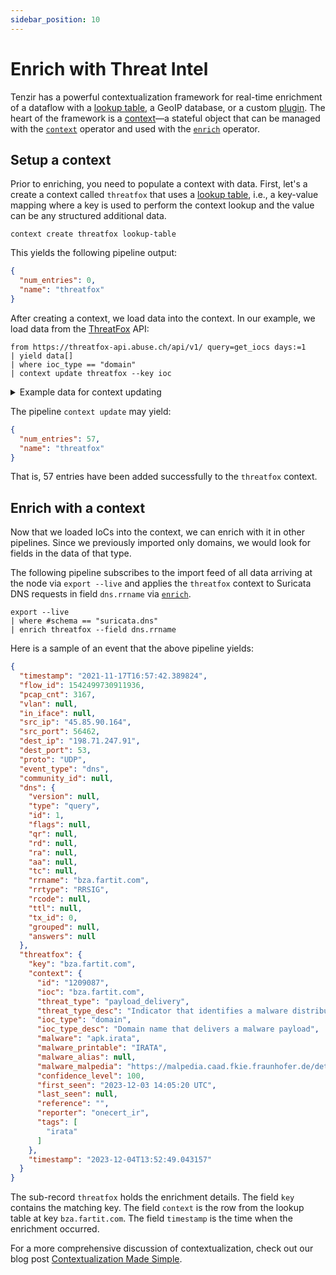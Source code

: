 ```yaml
---
sidebar_position: 10
---
```


# Enrich with Threat Intel

Tenzir has a powerful contextualization framework for real-time enrichment of a
dataflow with a [lookup table](../../contexts/lookup-table.md), a GeoIP
database, or a custom [plugin](../../architecture/plugins.md). The heart of the
framework is a [context](../../contexts.md)—a stateful object that can be
managed with the [`context`](../../operators/context.md) operator and used with
the [`enrich`](../../operators/enrich.md) operator.

## Setup a context

Prior to enriching, you need to populate a context with data. First, let's a
create a context called `threatfox` that uses a [lookup
table](../../contexts/lookup-table.md), i.e., a key-value mapping where a key is
used to perform the context lookup and the value can be any structured
additional data.

```
context create threatfox lookup-table
```

This yields the following pipeline output:

```json
{
  "num_entries": 0,
  "name": "threatfox"
}
```

After creating a context, we load data into the context. In our example, we load
data from the [ThreatFox](https://threatfox.abuse.ch/) API:

```
from https://threatfox-api.abuse.ch/api/v1/ query=get_iocs days:=1
| yield data[]
| where ioc_type == "domain"
| context update threatfox --key ioc
```

<details>
<summary>Example data for context updating</summary>

If we replace the `context` operator in the above pipeline with `head 5`, we get
output similar to the following, depending on the current state of the API:

```json
{
  "id": "1213056",
  "ioc": "deletefateoow.pw",
  "threat_type": "botnet_cc",
  "threat_type_desc": "Indicator that identifies a botnet command&control server (C&C)",
  "ioc_type": "domain",
  "ioc_type_desc": "Domain that is used for botnet Command&control (C&C)",
  "malware": "win.lumma",
  "malware_printable": "Lumma Stealer",
  "malware_alias": "LummaC2 Stealer",
  "malware_malpedia": "https://malpedia.caad.fkie.fraunhofer.de/details/win.lumma",
  "confidence_level": 75,
  "first_seen": "2023-12-15 15:31:00 UTC",
  "last_seen": null,
  "reference": "",
  "reporter": "stoerchl",
  "tags": [
    "LummaStealer"
  ]
}
{
  "id": "1213057",
  "ioc": "perceivedomerusp.pw",
  "threat_type": "botnet_cc",
  "threat_type_desc": "Indicator that identifies a botnet command&control server (C&C)",
  "ioc_type": "domain",
  "ioc_type_desc": "Domain that is used for botnet Command&control (C&C)",
  "malware": "win.lumma",
  "malware_printable": "Lumma Stealer",
  "malware_alias": "LummaC2 Stealer",
  "malware_malpedia": "https://malpedia.caad.fkie.fraunhofer.de/details/win.lumma",
  "confidence_level": 75,
  "first_seen": "2023-12-15 15:31:00 UTC",
  "last_seen": null,
  "reference": "",
  "reporter": "stoerchl",
  "tags": [
    "LummaStealer"
  ]
}
{
  "id": "1213058",
  "ioc": "showerreigerniop.pw",
  "threat_type": "botnet_cc",
  "threat_type_desc": "Indicator that identifies a botnet command&control server (C&C)",
  "ioc_type": "domain",
  "ioc_type_desc": "Domain that is used for botnet Command&control (C&C)",
  "malware": "win.lumma",
  "malware_printable": "Lumma Stealer",
  "malware_alias": "LummaC2 Stealer",
  "malware_malpedia": "https://malpedia.caad.fkie.fraunhofer.de/details/win.lumma",
  "confidence_level": 75,
  "first_seen": "2023-12-15 15:31:00 UTC",
  "last_seen": null,
  "reference": "",
  "reporter": "stoerchl",
  "tags": [
    "LummaStealer"
  ]
}
{
  "id": "1213059",
  "ioc": "fortunedomerussea.pw",
  "threat_type": "botnet_cc",
  "threat_type_desc": "Indicator that identifies a botnet command&control server (C&C)",
  "ioc_type": "domain",
  "ioc_type_desc": "Domain that is used for botnet Command&control (C&C)",
  "malware": "win.lumma",
  "malware_printable": "Lumma Stealer",
  "malware_alias": "LummaC2 Stealer",
  "malware_malpedia": "https://malpedia.caad.fkie.fraunhofer.de/details/win.lumma",
  "confidence_level": 75,
  "first_seen": "2023-12-15 15:31:00 UTC",
  "last_seen": null,
  "reference": "",
  "reporter": "stoerchl",
  "tags": [
    "LummaStealer"
  ]
}
{
  "id": "1213060",
  "ioc": "offerdelicateros.pw",
  "threat_type": "botnet_cc",
  "threat_type_desc": "Indicator that identifies a botnet command&control server (C&C)",
  "ioc_type": "domain",
  "ioc_type_desc": "Domain that is used for botnet Command&control (C&C)",
  "malware": "win.lumma",
  "malware_printable": "Lumma Stealer",
  "malware_alias": "LummaC2 Stealer",
  "malware_malpedia": "https://malpedia.caad.fkie.fraunhofer.de/details/win.lumma",
  "confidence_level": 75,
  "first_seen": "2023-12-15 15:31:00 UTC",
  "last_seen": null,
  "reference": "",
  "reporter": "stoerchl",
  "tags": [
    "LummaStealer"
  ]
}
```

</details>

The pipeline `context update` may yield:

```json
{
  "num_entries": 57,
  "name": "threatfox"
}
```

That is, 57 entries have been added successfully to the `threatfox` context.

## Enrich with a context

Now that we loaded IoCs into the context, we can enrich with it in other
pipelines. Since we previously imported only domains, we would look for fields
in the data of that type.

The following pipeline subscribes to the import feed of all data arriving at the
node via `export --live` and applies the `threatfox` context to Suricata DNS
requests in field `dns.rrname` via [`enrich`](../../operators/enrich.md).

```
export --live
| where #schema == "suricata.dns"
| enrich threatfox --field dns.rrname
```

Here is a sample of an event that the above pipeline yields:

```json
{
  "timestamp": "2021-11-17T16:57:42.389824",
  "flow_id": 1542499730911936,
  "pcap_cnt": 3167,
  "vlan": null,
  "in_iface": null,
  "src_ip": "45.85.90.164",
  "src_port": 56462,
  "dest_ip": "198.71.247.91",
  "dest_port": 53,
  "proto": "UDP",
  "event_type": "dns",
  "community_id": null,
  "dns": {
    "version": null,
    "type": "query",
    "id": 1,
    "flags": null,
    "qr": null,
    "rd": null,
    "ra": null,
    "aa": null,
    "tc": null,
    "rrname": "bza.fartit.com",
    "rrtype": "RRSIG",
    "rcode": null,
    "ttl": null,
    "tx_id": 0,
    "grouped": null,
    "answers": null
  },
  "threatfox": {
    "key": "bza.fartit.com",
    "context": {
      "id": "1209087",
      "ioc": "bza.fartit.com",
      "threat_type": "payload_delivery",
      "threat_type_desc": "Indicator that identifies a malware distribution server (payload delivery)",
      "ioc_type": "domain",
      "ioc_type_desc": "Domain name that delivers a malware payload",
      "malware": "apk.irata",
      "malware_printable": "IRATA",
      "malware_alias": null,
      "malware_malpedia": "https://malpedia.caad.fkie.fraunhofer.de/details/apk.irata",
      "confidence_level": 100,
      "first_seen": "2023-12-03 14:05:20 UTC",
      "last_seen": null,
      "reference": "",
      "reporter": "onecert_ir",
      "tags": [
        "irata"
      ]
    },
    "timestamp": "2023-12-04T13:52:49.043157"
  }
}
```

The sub-record `threatfox` holds the enrichment details. The field `key`
contains the matching key. The field `context` is the row from the lookup table
at key `bza.fartit.com`. The field `timestamp` is the time when the enrichment
occurred.

For a more comprehensive discussion of contextualization, check out our blog
post [Contextualization Made Simple](/blog/contextualization-made-simple).

